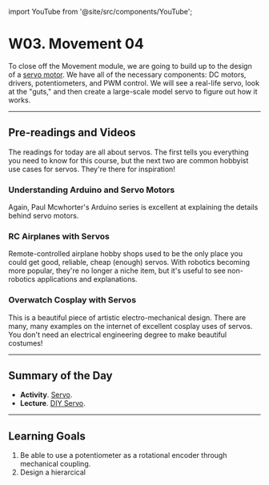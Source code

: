 import YouTube from '@site/src/components/YouTube';

# W03. Movement 04
To close off the Movement module, we are going to build up to the design of a [servo motor](https://docs.arduino.cc/learn/electronics/servo-motors/). We have all of the necessary components: DC motors, drivers, potentiometers, and PWM control. We will see a real-life servo, look at the "guts," and then create a large-scale model servo to figure out how it works. 

---
## Pre-readings and Videos
The readings for today are all about servos. The first tells you everything you need to know for this course, but the next two are common hobbyist use cases for servos. They're there for inspiration!

### Understanding Arduino and Servo Motors
<YouTube id="aFHu65LiFok" />
Again, Paul Mcwhorter's Arduino series is excellent at explaining the details behind servo motors.

### RC Airplanes with Servos
<YouTube id="sV1yw9HlAtM" />
Remote-controlled airplane hobby shops used to be the only place you could get good, reliable, cheap (enough) servos. With robotics becoming more popular, they're no longer a niche item, but it's useful to see non-robotics applications and explanations.

### Overwatch Cosplay with Servos
<YouTube id="whPgdUON1KE" />
This is a beautiful piece of artistic electro-mechanical design. There are many, many examples on the internet of excellent cosplay uses of servos. You don't need an electrical engineering degree to make beautiful costumes!



---
## Summary of the Day

- **Activity**. [Servo](/docs/concepts/teaching/activities/servo).
- **Lecture**. [DIY Servo](/docs/concepts/teaching/lessons/diy-servo).

---
## Learning Goals
1. Be able to use a potentiometer as a rotational encoder through mechanical coupling.
2. Design a hierarcical 